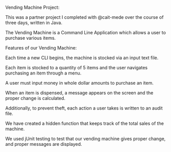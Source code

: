 Vending Machine Project:


This was a partner project I completed with @cait-mede over the course of three days, written in Java.

The Vending Machine is a Command Line Application which allows a user to purchase various items.



Features of our Vending Machine:


Each time a new CLI begins, the machine is stocked via an input text file. 

Each item is stocked to a quantity of 5 items and the user navigates purchasing an item through a menu. 

A user must input money in whole dollar amounts to purchase an item.

When an item is dispensed, a message appears on the screen and the proper change is calculated.

Additionally, to prevent theft, each action a user takes is written to an audit file.

We have created a hidden function that keeps track of the total sales of the machine. 

We used jUnit testing to test that our vending machine gives proper change, and proper messages are displayed.
